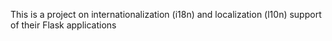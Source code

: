 This is a project on internationalization (i18n) and localization (l10n) support of their Flask applications
